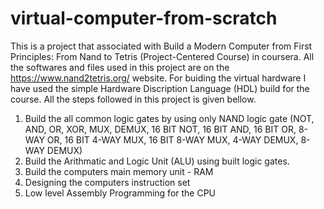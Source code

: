 # virtual-computer-from-scratch

This is a project that associated with Build a Modern Computer from First Principles: From Nand to Tetris (Project-Centered Course) in coursera.
All the softwares and files used in this project are on the https://www.nand2tetris.org/ website.
For buiding the virtual hardware I have used the simple Hardware Discription Language (HDL) build for the course.
All the steps followed in this project is given bellow.

1. Build the all common logic gates by using only NAND logic gate (NOT, AND, OR, XOR, MUX, DEMUX, 16 BIT NOT, 16 BIT AND, 16 BIT OR, 8-WAY OR, 16 BIT 4-WAY MUX, 16 BIT 8-WAY MUX, 4-WAY DEMUX, 8-WAY DEMUX)
2. Build the Arithmatic and Logic Unit (ALU) using built logic gates.
3. Build the computers main memory unit - RAM
4. Designing the computers instruction set
5. Low level Assembly Programming for the CPU

